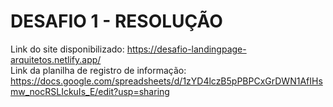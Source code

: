 # DESAFIO 1 - RESOLUÇÃO
Link do site disponibilizado: https://desafio-landingpage-arquitetos.netlify.app/ <br>
Link da planilha de registro de informação: https://docs.google.com/spreadsheets/d/1zYD4lczB5pPBPCxGrDWN1AfIHsmw_nocRSLIckuIs_E/edit?usp=sharing
